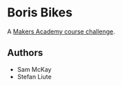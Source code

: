 # Boris Bikes

A [Makers Academy course challenge](https://github.com/makersacademy).

## Authors

* Sam McKay
* Stefan Liute
